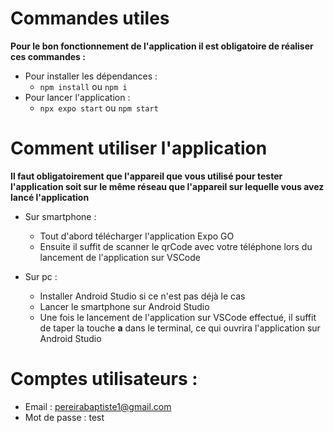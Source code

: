 # Commandes utiles
**Pour le bon fonctionnement de l'application il est obligatoire de réaliser ces commandes :**
* Pour installer les dépendances :
  * ```npm install```  ou ```npm i```
* Pour lancer l'application :
  * ```npx expo start``` ou ```npm start```
 
# Comment utiliser l'application
**Il faut obligatoirement que l'appareil que vous utilisé pour tester l'application soit sur le même réseau que l'appareil sur lequelle vous avez lancé l'application**
* Sur smartphone :
  * Tout d'abord télécharger l'application Expo GO
  * Ensuite il suffit de scanner le qrCode avec votre téléphone lors du lancement de l'application sur VSCode
 
* Sur pc :
  * Installer Android Studio si ce n'est pas déjà le cas
  * Lancer le smartphone sur Android Studio
  * Une fois le lancement de l'application sur VSCode effectué, il suffit de taper la touche **a** dans le terminal, ce qui ouvrira l'application sur Android Studio

# Comptes utilisateurs : 
 * Email : pereirabaptiste1@gmail.com
 * Mot de passe : test
